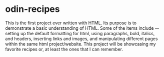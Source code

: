# odin-recipes

This is the first project ever written with HTML. Its purpose is to demonstrate a basic understanding of HTML. Some of the items include -- setting up the default formatting for html, using paragraphs, bold, italics, and headers, inserting links and images, and manipulating different pages within the same html project/website. This project will be showcasing my favorite recipes or, at least the ones that I can remember.